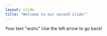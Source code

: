```yaml
---
layout: slide
title: "Welcome to our second slide!"
---
```

Your text "wuhu"
Use the left arrow to go back!
